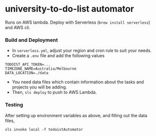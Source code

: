 # university-to-do-list automator

Runs on AWS lambda. Deploy with Serverless (`brew install serverless`) and AWS cli.

### Build and Deployment

* In `serverless.yml`, adjust your region and cron rule to suit your needs.
* Create a `.env` file and add the following values

```
TODOIST_API_TOKEN=...
TIMEZONE_NAME=Australia/Melbourne
DATA_LOCATION=./data
```

* You need data files which contain information about the tasks and projects you will be adding.
* Then, `sls deploy` to push to AWS Lambda.

### Testing

After setting up environment variables as above, and filling out the data files,
```
sls invoke local -f todoistAutomator
```
